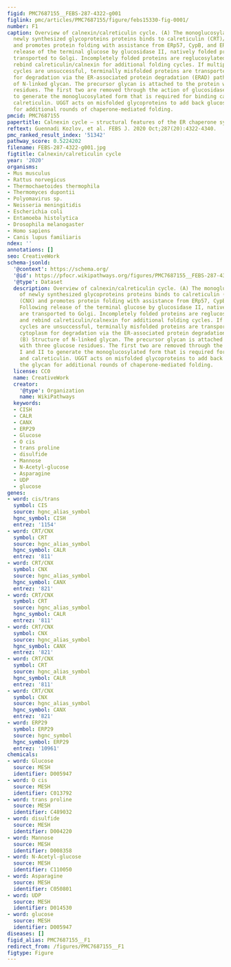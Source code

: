 ```yaml
---
figid: PMC7687155__FEBS-287-4322-g001
figlink: pmc/articles/PMC7687155/figure/febs15330-fig-0001/
number: F1
caption: Overview of calnexin/calreticulin cycle. (A) The monoglucosylated form of
  newly synthesized glycoproteins proteins binds to calreticulin (CRT)/calnexin (CNX)
  and promotes protein folding with assistance from ERp57, CypB, and ERp29. Following
  release of the terminal glucose by glucosidase II, natively folded proteins are
  transported to Golgi. Incompletely folded proteins are reglucosylated by UGGT and
  rebind calreticulin/calnexin for additional folding cycles. If multiple folding
  cycles are unsuccessful, terminally misfolded proteins are transported to the cytoplasm
  for degradation via the ER‐associated protein degradation (ERAD) pathway. (B) Structure
  of N‐linked glycan. The precursor glycan is attached to the protein with three glucose
  residues. The first two are removed through the action of glucosidases I and II
  to generate the monoglucosylated form that is required for binding calnexin and
  calreticulin. UGGT acts on misfolded glycoproteins to add back glucose to the glycan
  for additional rounds of chaperone‐mediated folding.
pmcid: PMC7687155
papertitle: Calnexin cycle – structural features of the ER chaperone system.
reftext: Guennadi Kozlov, et al. FEBS J. 2020 Oct;287(20):4322-4340.
pmc_ranked_result_index: '51342'
pathway_score: 0.5224202
filename: FEBS-287-4322-g001.jpg
figtitle: Calnexin/calreticulin cycle
year: '2020'
organisms:
- Mus musculus
- Rattus norvegicus
- Thermochaetoides thermophila
- Thermomyces dupontii
- Polyomavirus sp.
- Neisseria meningitidis
- Escherichia coli
- Entamoeba histolytica
- Drosophila melanogaster
- Homo sapiens
- Canis lupus familiaris
ndex: ''
annotations: []
seo: CreativeWork
schema-jsonld:
  '@context': https://schema.org/
  '@id': https://pfocr.wikipathways.org/figures/PMC7687155__FEBS-287-4322-g001.html
  '@type': Dataset
  description: Overview of calnexin/calreticulin cycle. (A) The monoglucosylated form
    of newly synthesized glycoproteins proteins binds to calreticulin (CRT)/calnexin
    (CNX) and promotes protein folding with assistance from ERp57, CypB, and ERp29.
    Following release of the terminal glucose by glucosidase II, natively folded proteins
    are transported to Golgi. Incompletely folded proteins are reglucosylated by UGGT
    and rebind calreticulin/calnexin for additional folding cycles. If multiple folding
    cycles are unsuccessful, terminally misfolded proteins are transported to the
    cytoplasm for degradation via the ER‐associated protein degradation (ERAD) pathway.
    (B) Structure of N‐linked glycan. The precursor glycan is attached to the protein
    with three glucose residues. The first two are removed through the action of glucosidases
    I and II to generate the monoglucosylated form that is required for binding calnexin
    and calreticulin. UGGT acts on misfolded glycoproteins to add back glucose to
    the glycan for additional rounds of chaperone‐mediated folding.
  license: CC0
  name: CreativeWork
  creator:
    '@type': Organization
    name: WikiPathways
  keywords:
  - CISH
  - CALR
  - CANX
  - ERP29
  - Glucose
  - O cis
  - trans proline
  - disulfide
  - Mannose
  - N-Acetyl-glucose
  - Asparagine
  - UDP
  - glucose
genes:
- word: cis/trans
  symbol: CIS
  source: hgnc_alias_symbol
  hgnc_symbol: CISH
  entrez: '1154'
- word: CRT/CNX
  symbol: CRT
  source: hgnc_alias_symbol
  hgnc_symbol: CALR
  entrez: '811'
- word: CRT/CNX
  symbol: CNX
  source: hgnc_alias_symbol
  hgnc_symbol: CANX
  entrez: '821'
- word: CRT/CNX
  symbol: CRT
  source: hgnc_alias_symbol
  hgnc_symbol: CALR
  entrez: '811'
- word: CRT/CNX
  symbol: CNX
  source: hgnc_alias_symbol
  hgnc_symbol: CANX
  entrez: '821'
- word: CRT/CNX
  symbol: CRT
  source: hgnc_alias_symbol
  hgnc_symbol: CALR
  entrez: '811'
- word: CRT/CNX
  symbol: CNX
  source: hgnc_alias_symbol
  hgnc_symbol: CANX
  entrez: '821'
- word: ERP29
  symbol: ERP29
  source: hgnc_symbol
  hgnc_symbol: ERP29
  entrez: '10961'
chemicals:
- word: Glucose
  source: MESH
  identifier: D005947
- word: O cis
  source: MESH
  identifier: C013792
- word: trans proline
  source: MESH
  identifier: C489032
- word: disulfide
  source: MESH
  identifier: D004220
- word: Mannose
  source: MESH
  identifier: D008358
- word: N-Acetyl-glucose
  source: MESH
  identifier: C110050
- word: Asparagine
  source: MESH
  identifier: C050801
- word: UDP
  source: MESH
  identifier: D014530
- word: glucose
  source: MESH
  identifier: D005947
diseases: []
figid_alias: PMC7687155__F1
redirect_from: /figures/PMC7687155__F1
figtype: Figure
---
```


